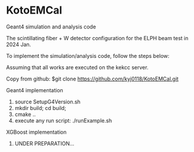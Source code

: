 # KotoEMCal
Geant4 simulation and analysis code

The scintillating fiber + W detector configuration for the ELPH beam test in 2024 Jan.

To implement the simulation/analysis code, follow the steps below:

Assuming that all works are executed on the kekcc server.

Copy from github:
\$git clone https://github.com/kyj0118/KotoEMCal.git

Geant4 implementation
1. source SetupG4Version.sh
2. mkdir build; cd build;
3. cmake ..
4. execute any run script: ./runExample.sh

XGBoost implementation
1. UNDER PREPARATION...